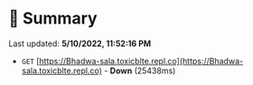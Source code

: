 # 📖 Summary
Last updated: **5/10/2022, 11:52:16 PM**

- `GET` [https://Bhadwa-sala.toxicblte.repl.co](https://Bhadwa-sala.toxicblte.repl.co) - **Down** (25438ms)
